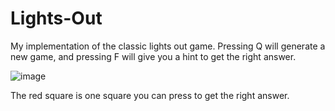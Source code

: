 # Lights-Out

My implementation of the classic lights out game. Pressing Q will generate a new game, and pressing F will give you a hint to get the right answer.

![image](https://user-images.githubusercontent.com/103447109/217924830-2c0f19a2-ebad-41dd-a4e8-e7bc1d1de8cc.png)

The red square is one square you can press to get the right answer. 
